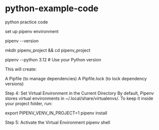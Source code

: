 # python-example-code

python practice code

set up pipenv environment

pipenv --version

mkdir pipenv_project && cd pipenv_project

pipenv --python 3.12 # Use your Python version

This will create:

A Pipfile (to manage dependencies)
A Pipfile.lock (to lock dependency versions)

Step 4: Set Virtual Environment in the Current Directory
By default, Pipenv stores virtual environments in ~/.local/share/virtualenvs/. To keep it inside your project folder, run:

export PIPENV_VENV_IN_PROJECT=1
pipenv install

Step 5: Activate the Virtual Environment
pipenv shell
